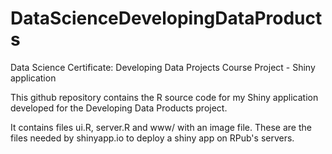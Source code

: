 # DataScienceDevelopingDataProducts
Data Science Certificate: Developing Data Projects Course Project - Shiny application

This github repository contains the R source code for my Shiny application
developed for the Developing Data Products project.

It contains files ui.R, server.R and www/ with an image file.  These are
the files needed by shinyapp.io to deploy a shiny app on RPub's servers.


